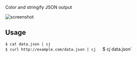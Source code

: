 Color and stringify JSON output

![screenshot](https://i.imgur.com/175gebf.png)

## Usage
`$ cat data.json | cj`  
`$ curl http://example.com/data.json | cj  
`$ cj data.json`  
